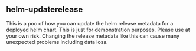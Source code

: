 ## helm-updaterelease

This is a poc of how you can update the helm release metadata for a deployed helm chart. This is just for demonstration purposes. Please use at your own risk. Changing the release metadata like this can cause many unexpected problems including data loss. 